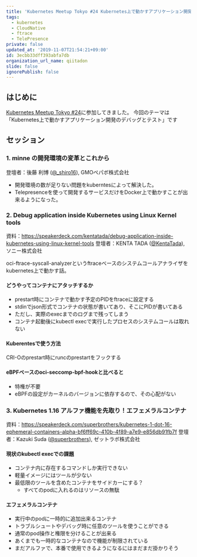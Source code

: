 ```yaml
---
title: 'Kubernetes Meetup Tokyo #24 Kubernetes上で動かすアプリケーション開発のデバッグとテスト 参加メモ'
tags:
  - kubernetes
  - CloudNative
  - ftrace
  - TelePresence
private: false
updated_at: '2019-11-07T21:54:21+09:00'
id: 3ecbb33dff393abfa7db
organization_url_name: qiitadon
slide: false
ignorePublish: false
---
```

## はじめに

[Kubernetes Meetup Tokyo #24](https://k8sjp.connpass.com/event/149872/)に参加してきました。
今回のテーマは「Kubernetes上で動かすアプリケーション開発のデバッグとテスト」です

## セッション

### 1. minne の開発環境の変革とこれから

登壇者：後藤 利博 ([@_shiro16](https://twitter.com/_shiro16)), GMOペパボ株式会社

- 開発環境の数が足りない問題をkuberntesによって解決した。
- Telepresenceを使って開発するサービスだけをDocker上で動かすことが出来るようになった。

### 2. Debug application inside Kubernetes using Linux Kernel tools

資料：https://speakerdeck.com/kentatada/debug-application-inside-kubernetes-using-linux-kernel-tools
登壇者：KENTA TADA ([@KentaTada](https://github.com/KentaTada)), ソニー株式会社

oci-ftrace-syscall-analyzerというftraceベースのシステムコールアナライザをkubernetes上で動かす話。

#### どうやってコンテナにアタッチするか

- prestart時にコンテナで動かす予定のPIDをftraceに設定する
- stdinでjson形式でコンテナの状態が書いてあり、そこにPIDが書いてある
- ただし、実際のexecまでのログまで残ってしまう
- コンテナ起動後にkubectl execで実行したプロセスのシステムコールは取れない

#### Kuberentesで使う方法
CRI-Oのprestart時にruncのprestartをフックする

#### eBPFベースのoci-seccomp-bpf-hookと比べると

- 特権が不要
- eBPFの設定がカーネルのバージョンに依存するので、その心配がない

### 3. Kubernetes 1.16 アルファ機能を先取り！エフェメラルコンテナ

資料：https://speakerdeck.com/superbrothers/kubernetes-1-dot-16-ephemeral-containers-alpha-bf6ff69c-410b-4f89-a7e9-e856db91fb7f
登壇者：Kazuki Suda ([@superbrothers](https://twitter.com/superbrothers)), ゼットラボ株式会社

#### 現状のkubectl execでの課題

- コンテナ内に存在するコマンドしか実行できない
- 軽量イメージにはツールが少ない
- 最低限のツールを含めたコンテナをサイドカーにする？
  - すべてのpodに入れるのはリソースの無駄

#### エフェメラルコンテナ

- 実行中のpodに一時的に追加出来るコンテナ
- トラブルシュートやデバッグ時に任意のツールを使うことができる
- 通常のpod操作と権限を分けることが出来る
- あくまでも一時的なコンテナなので機能が制限されている
- まだアルファで、本番で使用できるようになるにはまだまだ掛かりそう


